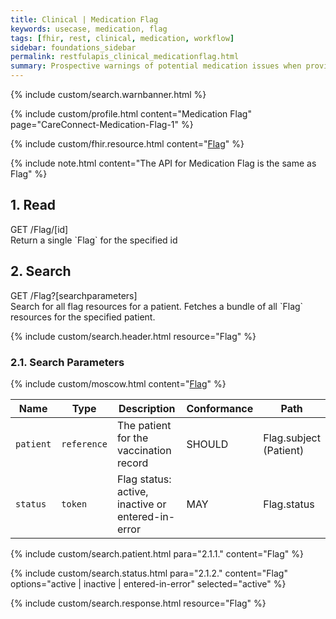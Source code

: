 ```yaml
---
title: Clinical | Medication Flag
keywords: usecase, medication, flag
tags: [fhir, rest, clinical, medication, workflow]
sidebar: foundations_sidebar
permalink: restfulapis_clinical_medicationflag.html
summary: Prospective warnings of potential medication issues when providing care to the patient.
---
```

{% include custom/search.warnbanner.html %}

{% include custom/profile.html content="Medication Flag" page="CareConnect-Medication-Flag-1" %}

{% include custom/fhir.resource.html content="[Flag](https://www.hl7.org/fhir/DSTU2/flag.html#search)" %}


{% include note.html content="The API for Medication Flag is the same as Flag" %}

## 1. Read ##

<div markdown="span" class="alert alert-success" role="alert">
GET /Flag/[id]</div>
Return a single `Flag` for the specified id

## 2. Search ##

<div markdown="span" class="alert alert-success" role="alert">
GET /Flag?[searchparameters]</div>
Search for all flag resources for a patient. Fetches a bundle of all `Flag` resources for the specified patient.

{% include custom/search.header.html resource="Flag" %}

### 2.1. Search Parameters ###

{% include custom/moscow.html content="[Flag](https://www.hl7.org/fhir/DSTU2/flag.html#search)" %}


| Name | Type | Description | Conformance | Path |
|------|------|-------------|-------|------|
| `patient` | `reference` | The patient for the vaccination record | SHOULD | Flag.subject <br>(Patient) |
| `status` | `token` | Flag status: active, inactive or entered-in-error | MAY | Flag.status

<!--
| `date` | `date` | Time period when flag is active |  | Flag.period|
-->

{% include custom/search.patient.html para="2.1.1." content="Flag" %}

{% include custom/search.status.html para="2.1.2." content="Flag" options="active | inactive | entered-in-error" selected="active" %}

{% include custom/search.response.html resource="Flag" %}
